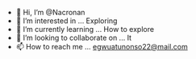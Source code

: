 - 👋 Hi, I’m @Nacronan
- 👀 I’m interested in ... Exploring
- 🌱 I’m currently learning ... How to explore
- 💞️ I’m looking to collaborate on ... It
- 📫 How to reach me ...
egwuatunonso22@mail.com


<!---
Nacronan/Nacronan is a ✨ special ✨ repository because its `README.md` (this file) appears on your GitHub profile.
You can click the Preview link to take a look at your changes.
--->
